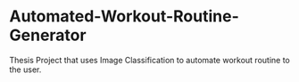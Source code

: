 # Automated-Workout-Routine-Generator
Thesis Project that uses Image Classification to automate workout routine to the user.

